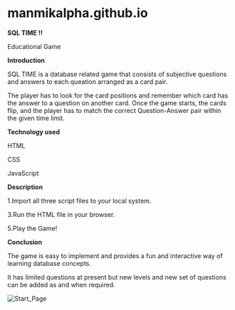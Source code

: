 # manmikalpha.github.io

**SQL TIME !!**

Educational Game

**Introduction**

SQL TIME is a database related game that consists of subjective questions and answers to each queation arranged as a card pair. 

The player has to look for the card positions and remember which card has the answer to a question on another card. Once the game starts, the cards flip, and the player has to match the correct Question-Answer pair within the given time limit.


**Technology used**

HTML

CSS

JavaScript


**Description**

1.Import all three script files to your local system.

3.Run the HTML file in your browser.

5.Play the Game!

**Conclusion**

The game is easy to implement and provides a fun and interactive way of learning database concepts.

It has limited questions at present but new levels and new set of questions can be added as and when required.

![Start_Page](https://user-images.githubusercontent.com/81009661/113598354-a4245680-965a-11eb-92de-61cbf4489881.png)



